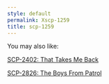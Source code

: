 ```yaml
---
style: default
permalink: Xscp-1259
title: scp-1259
---
```

You may also like:

[SCP-2402: That Takes Me Back](http://scp-wiki.net/scp-2402)

[SCP-2826: The Boys From Patrol](http://scp-wiki.net/scp-2826)
